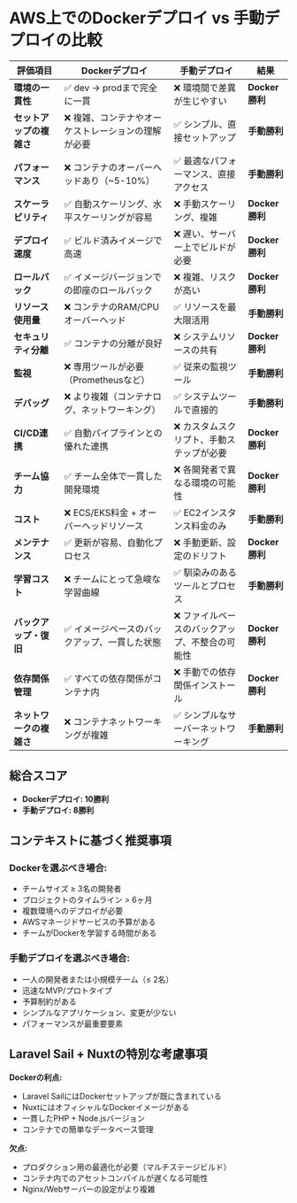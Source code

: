 # AWS上でのDockerデプロイ vs 手動デプロイの比較

| **評価項目** | **Dockerデプロイ** | **手動デプロイ** | **結果** |
|--------------|-------------------|-----------------|----------|
| **環境の一貫性** | ✅ dev → prodまで完全に一貫 | ❌ 環境間で差異が生じやすい | **Docker勝利** |
| **セットアップの複雑さ** | ❌ 複雑、コンテナやオーケストレーションの理解が必要 | ✅ シンプル、直接セットアップ | **手動勝利** |
| **パフォーマンス** | ❌ コンテナのオーバーヘッドあり（~5-10%） | ✅ 最適なパフォーマンス、直接アクセス | **手動勝利** |
| **スケーラビリティ** | ✅ 自動スケーリング、水平スケーリングが容易 | ❌ 手動スケーリング、複雑 | **Docker勝利** |
| **デプロイ速度** | ✅ ビルド済みイメージで高速 | ❌ 遅い、サーバー上でビルドが必要 | **Docker勝利** |
| **ロールバック** | ✅ イメージバージョンでの即座のロールバック | ❌ 複雑、リスクが高い | **Docker勝利** |
| **リソース使用量** | ❌ コンテナのRAM/CPUオーバーヘッド | ✅ リソースを最大限活用 | **手動勝利** |
| **セキュリティ分離** | ✅ コンテナの分離が良好 | ❌ システムリソースの共有 | **Docker勝利** |
| **監視** | ❌ 専用ツールが必要（Prometheusなど） | ✅ 従来の監視ツール | **手動勝利** |
| **デバッグ** | ❌ より複雑（コンテナログ、ネットワーキング） | ✅ システムツールで直接的 | **手動勝利** |
| **CI/CD連携** | ✅ 自動パイプラインとの優れた連携 | ❌ カスタムスクリプト、手動ステップが必要 | **Docker勝利** |
| **チーム協力** | ✅ チーム全体で一貫した開発環境 | ❌ 各開発者で異なる環境の可能性 | **Docker勝利** |
| **コスト** | ❌ ECS/EKS料金 + オーバーヘッドリソース | ✅ EC2インスタンス料金のみ | **手動勝利** |
| **メンテナンス** | ✅ 更新が容易、自動化プロセス | ❌ 手動更新、設定のドリフト | **Docker勝利** |
| **学習コスト** | ❌ チームにとって急峻な学習曲線 | ✅ 馴染みのあるツールとプロセス | **手動勝利** |
| **バックアップ・復旧** | ✅ イメージベースのバックアップ、一貫した状態 | ❌ ファイルベースのバックアップ、不整合の可能性 | **Docker勝利** |
| **依存関係管理** | ✅ すべての依存関係がコンテナ内 | ❌ 手動での依存関係インストール | **Docker勝利** |
| **ネットワークの複雑さ** | ❌ コンテナネットワーキングが複雑 | ✅ シンプルなサーバーネットワーキング | **手動勝利** |

## 総合スコア
- **Dockerデプロイ: 10勝利**
- **手動デプロイ: 8勝利**

## コンテキストに基づく推奨事項

### Dockerを選ぶべき場合:
- チームサイズ ≥ 3名の開発者
- プロジェクトのタイムライン > 6ヶ月
- 複数環境へのデプロイが必要
- AWSマネージドサービスの予算がある
- チームがDockerを学習する時間がある

### 手動デプロイを選ぶべき場合:
- 一人の開発者または小規模チーム（≤ 2名）
- 迅速なMVP/プロトタイプ
- 予算制約がある
- シンプルなアプリケーション、変更が少ない
- パフォーマンスが最重要要素

## Laravel Sail + Nuxtの特別な考慮事項

**Dockerの利点:**
- Laravel SailにはDockerセットアップが既に含まれている
- NuxtにはオフィシャルなDockerイメージがある
- 一貫したPHP + Node.jsバージョン
- コンテナでの簡単なデータベース管理

**欠点:**
- プロダクション用の最適化が必要（マルチステージビルド）
- コンテナ内でのアセットコンパイルが遅くなる可能性
- Nginx/Webサーバーの設定がより複雑